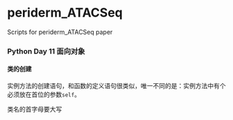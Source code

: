 # periderm_ATACSeq
Scripts for periderm_ATACSeq paper 

### Python Day 11 面向对象

#### 类的创建

实例方法的创建语句，和函数的定义语句很类似，唯一不同的是：实例方法中有个必须放在首位的参数`self`。

类名的首字母要大写
